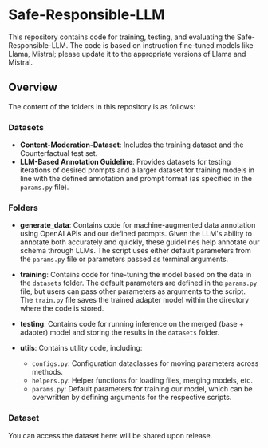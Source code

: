 
# Safe-Responsible-LLM

This repository contains code for training, testing, and evaluating the Safe-Responsible-LLM. The code is based on instruction fine-tuned models like Llama, Mistral; please update it to the appropriate versions of Llama and Mistral.
## Overview

The content of the folders in this repository is as follows:

### Datasets
- **Content-Moderation-Dataset**: Includes the training dataset and the Counterfactual test set.
- **LLM-Based Annotation Guideline**: Provides datasets for testing iterations of desired prompts and a larger dataset for training models in line with the defined annotation and prompt format (as specified in the `params.py` file).

### Folders

- **generate_data**: Contains code for machine-augmented data annotation using OpenAI APIs and our defined prompts. Given the LLM's ability to annotate both accurately and quickly, these guidelines help annotate our schema through LLMs. The script uses either default parameters from the `params.py` file or parameters passed as terminal arguments.

- **training**: Contains code for fine-tuning the model based on the data in the `datasets` folder. The default parameters are defined in the `params.py` file, but users can pass other parameters as arguments to the script. The `train.py` file saves the trained adapter model within the directory where the code is stored.

- **testing**: Contains code for running inference on the merged (base + adapter) model and storing the results in the `datasets` folder.

- **utils**: Contains utility code, including:
  - `configs.py`: Configuration dataclasses for moving parameters across methods.
  - `helpers.py`: Helper functions for loading files, merging models, etc.
  - `params.py`: Default parameters for training our model, which can be overwritten by defining arguments for the respective scripts.

### Dataset
You can access the dataset here: will be shared upon release.


